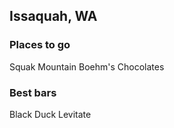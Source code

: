 ## Issaquah, WA

### Places to go
Squak Mountain
Boehm's Chocolates


### Best bars
Black Duck
Levitate